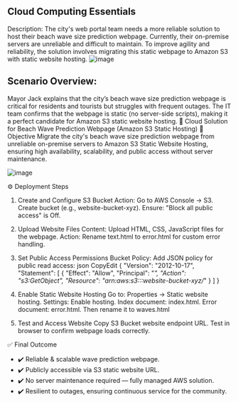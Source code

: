 ## Cloud Computing Essentials 
Description: 
The city's web portal team needs a more reliable solution to host their beach wave size prediction webpage. Currently, their on-premise servers are unreliable and difficult to maintain. To improve agility and reliability, the solution involves migrating this static webpage to Amazon S3 with static website hosting. 
 ![image](https://github.com/user-attachments/assets/4c010261-8172-4dd4-8b7e-38802c06bb7b)

 
## Scenario Overview: 
Mayor Jack explains that the city’s beach wave size prediction webpage is critical for residents and tourists but struggles with frequent outages. The IT team confirms that the webpage is static (no server-side scripts), making it a perfect candidate for Amazon S3 static website hosting. 
🌊 Cloud Solution for Beach Wave Prediction Webpage (Amazon S3 Static Hosting) 
🎯 Objective 
Migrate the city's beach wave size prediction webpage from unreliable on-premise servers to Amazon S3 Static Website Hosting, ensuring high availability, scalability, and public access without server maintenance. 
 
 
![image](https://github.com/user-attachments/assets/656b51f6-9dcd-47f7-b4f5-959599e2dd1f)

 
 
⚙️ Deployment Steps 
1. Create and Configure S3 Bucket 
Action: 
Go to AWS Console → S3. 
Create bucket (e.g., website-bucket-xyz). 
Ensure: "Block all public access" is Off. 
2. Upload Website Files 
Content: Upload HTML, CSS, JavaScript files for the webpage. 
Action: 
Rename text.html to error.html for custom error handling. 
3. Set Public Access Permissions 
Bucket Policy: Add JSON policy for public read access: 
json 
CopyEdit 
{ 
  "Version": "2012-10-17", 
  "Statement": [ 
    { 
      "Effect": "Allow", 
      "Principal": "*", 
      "Action": "s3:GetObject", 
      "Resource": "arn:aws:s3:::website-bucket-xyz/*" 
    } 
  ] 
} 
 
4. Enable Static Website Hosting 
Go to: Properties → Static website hosting. 
Settings: 
Enable hosting. 
Index document: index.html. 
Error document: error.html. 
Then rename it to waves.html  
5. Test and Access Website 
Copy S3 Bucket website endpoint URL. 
Test in browser to confirm webpage loads correctly. 
 
 
✅ Final Outcome 
- ✔️ Reliable & scalable wave prediction webpage. 
- ✔️ Publicly accessible via S3 static website URL. 
- ✔️ No server maintenance required — fully managed AWS solution. 
- ✔️ Resilient to outages, ensuring continuous service for the community. 
 
 
